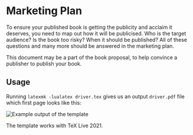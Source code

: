 # Marketing Plan

To ensure your published book is getting the publicity and acclaim it deserves, you need to map out how it will be publicised. Who is the target audience? Is the book too risky? When it should be published? All of these questions and many more should be answered in the marketing plan.

This document may be a part of the book proposal, to help convince a publisher to publish your book.

## Usage

Running `latexmk -lualatex driver.tex` gives us an output `driver.pdf` file which first page looks like this:

![Example output of the template](https://github.com/xvrabcov/md-templates/releases/download/latest/marketing_plan-output.png)

The template works with TeX Live 2021.


